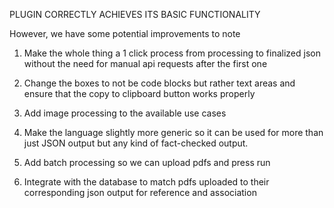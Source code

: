 PLUGIN CORRECTLY ACHIEVES ITS BASIC FUNCTIONALITY

However, we have some potential improvements to note

1. Make the whole thing a 1 click process from processing to finalized json without the need for manual api requests after the first one

2. Change the boxes to not be code blocks but rather text areas and ensure that the copy to clipboard button works properly 

3. Add image processing to the available use cases

4. Make the language slightly more generic so it can be used for more than just JSON output but any kind of fact-checked output. 

5. Add batch processing so we can upload pdfs and press run

6. Integrate with the database to match pdfs uploaded to their corresponding json output for reference and association
